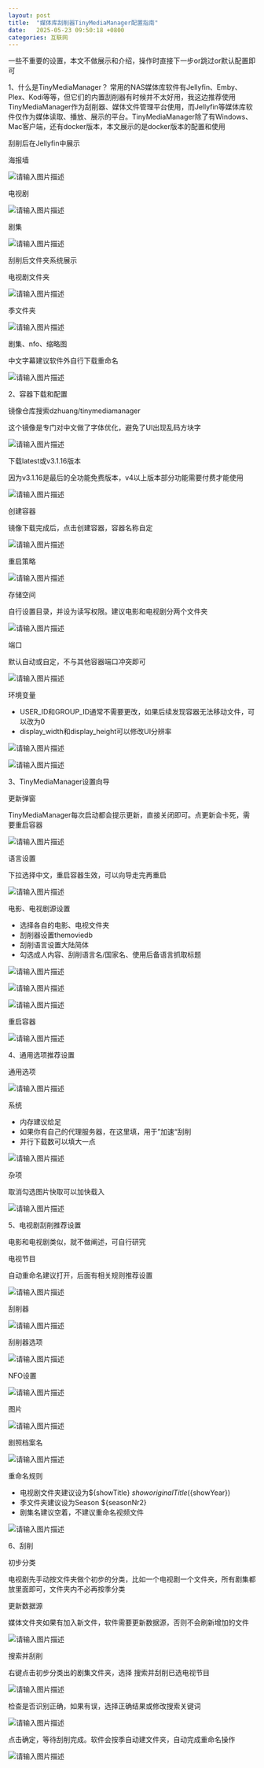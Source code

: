 ```yaml
---
layout: post
title:  "媒体库刮削器TinyMediaManager配置指南"
date:   2025-05-23 09:50:18 +0800
categories: 互联网
---
```


一些不重要的设置，本文不做展示和介绍，操作时直接下一步or跳过or默认配置即可

1、什么是TinyMediaManager？
常用的NAS媒体库软件有Jellyfin、Emby、Plex、Kodi等等，但它们的内置刮削器有时候并不太好用，我这边推荐使用TinyMediaManager作为刮削器、媒体文件管理平台使用，而Jellyfin等媒体库软件仅作为媒体读取、播放、展示的平台。TinyMediaManager除了有Windows、Mac客户端，还有docker版本，本文展示的是docker版本的配置和使用

刮削后在Jellyfin中展示

海报墙

![请输入图片描述][1]

电视剧

![请输入图片描述][2]

剧集

![请输入图片描述][3]

刮削后文件夹系统展示

电视剧文件夹

![请输入图片描述][4]

季文件夹

![请输入图片描述][5]

剧集、nfo、缩略图

中文字幕建议软件外自行下载重命名

![请输入图片描述][6]

2、容器下载和配置

镜像仓库搜索dzhuang/tinymediamanager

这个镜像是专门对中文做了字体优化，避免了UI出现乱码方块字

![请输入图片描述][7]

下载latest或v3.1.16版本

因为v3.1.16是最后的全功能免费版本，v4以上版本部分功能需要付费才能使用

![请输入图片描述][8]

创建容器

镜像下载完成后，点击创建容器，容器名称自定

![请输入图片描述][9]

重启策略

![请输入图片描述][10]

存储空间

自行设置目录，并设为读写权限。建议电影和电视剧分两个文件夹

![请输入图片描述][11]

端口

默认自动或自定，不与其他容器端口冲突即可

![请输入图片描述][12]

环境变量

- USER_ID和GROUP_ID通常不需要更改，如果后续发现容器无法移动文件，可以改为0
- display_width和display_height可以修改UI分辨率


![请输入图片描述][13]

![请输入图片描述][14]

3、TinyMediaManager设置向导

更新弹窗

TinyMediaManager每次启动都会提示更新，直接关闭即可。点更新会卡死，需要重启容器

![请输入图片描述][15]

语言设置

下拉选择中文，重启容器生效，可以向导走完再重启

![请输入图片描述][16]

电影、电视剧源设置

- 选择各自的电影、电视文件夹
- 刮削器设置themoviedb
- 刮削语言设置大陆简体
- 勾选成人内容、刮削语言名/国家名、使用后备语言抓取标题

![请输入图片描述][17]

![请输入图片描述][18]

![请输入图片描述][19]

重启容器

![请输入图片描述][20]

4、通用选项推荐设置

通用选项

![请输入图片描述][21]

系统

- 内存建议给足
- 如果你有自己的代理服务器，在这里填，用于”加速“刮削
- 并行下载数可以填大一点

![请输入图片描述][22]

杂项

取消勾选图片快取可以加快载入

![请输入图片描述][23]

5、电视剧刮削推荐设置

电影和电视剧类似，就不做阐述，可自行研究

电视节目

自动重命名建议打开，后面有相关规则推荐设置

![请输入图片描述][24]

刮削器

![请输入图片描述][25]

刮削器选项

![请输入图片描述][26]

NFO设置

![请输入图片描述][27]

图片

![请输入图片描述][28]

剧照档案名

![请输入图片描述][29]

重命名规则
- 电视剧文件夹建议设为${showTitle} ${showoriginalTitle} (${showYear})
- 季文件夹建议设为Season ${seasonNr2}
- 剧集名建议空着，不建议重命名视频文件

![请输入图片描述][30]

6、刮削

初步分类

电视剧先手动按文件夹做个初步的分类，比如一个电视剧一个文件夹，所有剧集都放里面即可，文件夹内不必再按季分类

更新数据源

媒体文件夹如果有加入新文件，软件需要更新数据源，否则不会刷新增加的文件

![请输入图片描述][31]

搜索并刮削

右键点击初步分类出的剧集文件夹，选择 搜索并刮削已选电视节目

![请输入图片描述][32]

检查是否识别正确，如果有误，选择正确结果或修改搜索关键词

![请输入图片描述][33]

点击确定，等待刮削完成。软件会按季自动建文件夹，自动完成重命名操作

![请输入图片描述][34]


  [1]: https://f80386d.webp.li/file/img-hub/1747964722514_20250308025024420.jpg
  [2]: https://f80386d.webp.li/file/img-hub/1747964715624_20250308025519572.jpg
  [3]: https://f80386d.webp.li/file/img-hub/1747964716548_20250308025519574.jpg
  [4]: https://f80386d.webp.li/file/img-hub/1747964719128_20250308025519575.png
  [5]: https://f80386d.webp.li/file/img-hub/1747964716544_20250308025519576.webp
  [6]: https://f80386d.webp.li/file/img-hub/1747964714432_20250308025519577.png
  [7]: https://f80386d.webp.li/file/img-hub/1747964720402_20250308025519578.webp
  [8]: https://f80386d.webp.li/file/img-hub/1747964722150_20250308025519579.webp
  [9]: https://f80386d.webp.li/file/img-hub/1747964716859_20250308025519580.jpg
  [10]: https://f80386d.webp.li/file/img-hub/1747964720701_20250308025519581.jpg
  [11]: https://f80386d.webp.li/file/img-hub/1747964718114_20250308025519582.jpg
  [12]: https://f80386d.webp.li/file/img-hub/1747964716216_20250308025519583.jpg
  [13]: https://f80386d.webp.li/file/img-hub/1747964717612_20250308025519584.jpg
  [14]: https://f80386d.webp.li/file/img-hub/1747964719045_20250308025519585.jpg
  [15]: https://f80386d.webp.li/file/img-hub/1747964718538_20250308025519586.jpg
  [16]: https://f80386d.webp.li/file/img-hub/1747964717676_20250308025519587.webp
  [17]: https://f80386d.webp.li/file/img-hub/1747964711274_20250308025519588.webp
  [18]: https://f80386d.webp.li/file/img-hub/1747964718123_20250308025519589.webp
  [19]: https://f80386d.webp.li/file/img-hub/1747964708726_20250308025519590.webp
  [20]: https://f80386d.webp.li/file/img-hub/1747964713859_20250308025519591.jpg
  [21]: https://f80386d.webp.li/file/img-hub/1747964713348_20250308025519592.webp
  [22]: https://f80386d.webp.li/file/img-hub/1747964712391_20250308025519593.webp
  [23]: https://f80386d.webp.li/file/img-hub/1747964708465_20250308025519594.webp
  [24]: https://f80386d.webp.li/file/img-hub/1747964713983_20250308025519595.webp
  [25]: https://f80386d.webp.li/file/img-hub/1747964713198_20250308025519596.webp
  [26]: https://f80386d.webp.li/file/img-hub/1747964709690_20250308025519597.webp
  [27]: https://f80386d.webp.li/file/img-hub/1747964709675_20250308025519598.webp
  [28]: https://f80386d.webp.li/file/img-hub/1747964709387_20250308025519599.webp
  [29]: https://f80386d.webp.li/file/img-hub/1747964711363_20250308025519600.webp
  [30]: https://f80386d.webp.li/file/img-hub/1747964707080_20250308025519601.webp
  [31]: https://f80386d.webp.li/file/img-hub/1747964704944_20250308025519602.webp
  [32]: https://f80386d.webp.li/file/img-hub/1747964705928_20250308025519603.webp
  [33]: https://f80386d.webp.li/file/img-hub/1747964711308_20250308025519604.webp
  [34]: https://f80386d.webp.li/file/img-hub/1747964711851_20250308025519605.webp